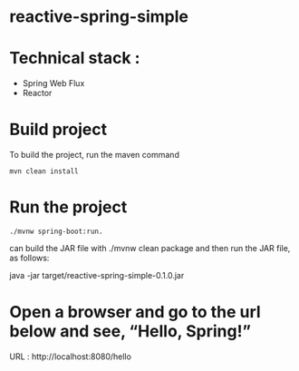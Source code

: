 # reactive-spring-simple

# Technical stack :
* Spring Web Flux
* Reactor

# Build project
To build the project, run the maven command
```
mvn clean install
```

# Run the project
```
./mvnw spring-boot:run.
```
can build the JAR file with ./mvnw clean package and then run the JAR file, as follows:

java -jar target/reactive-spring-simple-0.1.0.jar

# Open a browser and go to the url below and see, “Hello, Spring!”

URL : http://localhost:8080/hello
